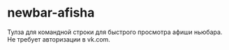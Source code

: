 # newbar-afisha
Тулза для командной строки для быстрого просмотра афиши ньюбара. Не требует авторизации в vk.com.
